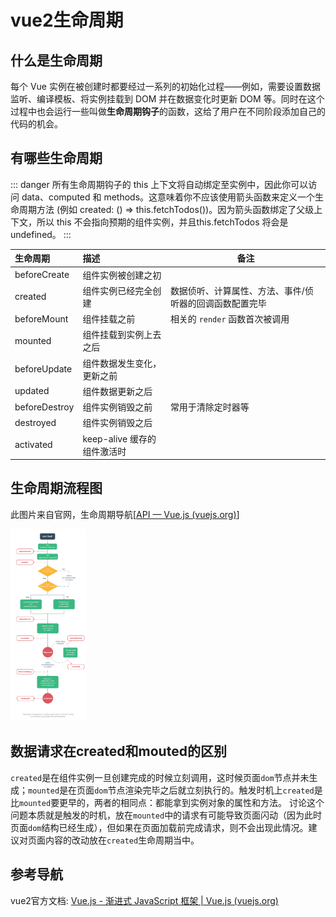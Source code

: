 # vue2生命周期



## 什么是生命周期

每个 Vue 实例在被创建时都要经过一系列的初始化过程——例如，需要设置数据监听、编译模板、将实例挂载到 DOM 并在数据变化时更新 DOM 等。同时在这个过程中也会运行一些叫做**生命周期钩子**的函数，这给了用户在不同阶段添加自己的代码的机会。



## 有哪些生命周期

::: danger
所有生命周期钩子的 this 上下文将自动绑定至实例中，因此你可以访问 data、computed 和 methods。这意味着你不应该使用箭头函数来定义一个生命周期方法 (例如 created: () => this.fetchTodos())。因为箭头函数绑定了父级上下文，所以 this 不会指向预期的组件实例，并且this.fetchTodos 将会是 undefined。
:::



| 生命周期      | 描述                        | 备注                                                    |
| :------------ | :-------------------------- | ------------------------------------------------------- |
| beforeCreate  | 组件实例被创建之初          |                                                         |
| created       | 组件实例已经完全创建        | 数据侦听、计算属性、方法、事件/侦听器的回调函数配置完毕 |
| beforeMount   | 组件挂载之前                | 相关的 `render` 函数首次被调用                          |
| mounted       | 组件挂载到实例上去之后      |                                                         |
| beforeUpdate  | 组件数据发生变化，更新之前  |                                                         |
| updated       | 组件数据更新之后            |                                                         |
| beforeDestroy | 组件实例销毁之前            | 常用于清除定时器等                                      |
| destroyed     | 组件实例销毁之后            |                                                         |
| activated     | keep-alive 缓存的组件激活时 |                                                         |



## 生命周期流程图

此图片来自官网，生命周期导航[[API — Vue.js (vuejs.org)](https://v2.cn.vuejs.org/v2/api/#选项-生命周期钩子)]

<img src="..\.vuepress\public\lifecycle.png" alt="lifecycle" style="zoom:30%;" />

## 数据请求在created和mouted的区别

`created`是在组件实例一旦创建完成的时候立刻调用，这时候页面`dom`节点并未生成；`mounted`是在页面`dom`节点渲染完毕之后就立刻执行的。触发时机上`created`是比`mounted`要更早的，两者的相同点：都能拿到实例对象的属性和方法。 讨论这个问题本质就是触发的时机，放在`mounted`中的请求有可能导致页面闪动（因为此时页面`dom`结构已经生成），但如果在页面加载前完成请求，则不会出现此情况。建议对页面内容的改动放在`created`生命周期当中。



## 参考导航

 vue2官方文档:  [Vue.js - 渐进式 JavaScript 框架 | Vue.js (vuejs.org)](https://cn.vuejs.org/)